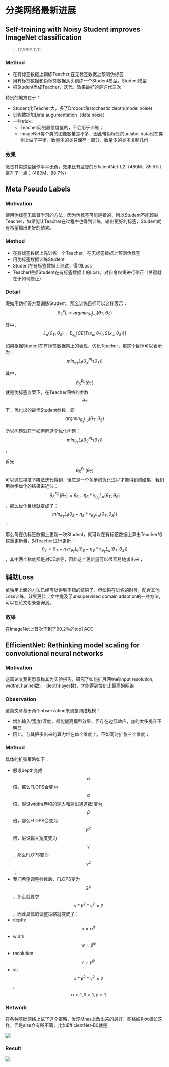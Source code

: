 # 分类网络最新进展
## Self-training with Noisy Student improves ImageNet classification

> CVPR2020

### Method
- 在有标签数据上训练Teacher,在无标签数据上预测伪标签
- 用有标签数据和伪标签数据从头训练一个Student模型，Student模型
- 把Student当成Teacher，迭代，效果最好的是迭代三次

特别的地方在于：
- Student比Teacher大，多了Dropout和stochastic depth(model noise)
- 训练数据加Data augumentation（data noise）
- 一些trick：
  - Teacher网络置信度低的，不会用于训练；
  - ImageNet每个类的图像数量差不多，因此带伪标签的unlabel data也在类别上做了平衡，数量多的类只保存一部分，数量少的类多复制几份

### 效果
感觉其实这些操作平平无奇，效果比有监督的EfficientNet-L2（480M，85.5%）提升了一点：（480M，88.7%）





## Meta Pseudo Labels
### Motivation
使用伪标签无监督学习的方法，因为伪标签可能是错的，所以Student不能超越Teacher，如果能让Teacher在过程中也得到训练，输出更好的标签，Student就有希望输出更好的结果。

### Method
- 在有标签数据上先训练一个Teacher，在无标签数据上预测伪标签
- 用伪标签数据训练Student
- Student在有标签数据上测试，得到Loss
- Teacher根据Student在有标签数据上的Loss，对自身权重进行修正（关键就在于如何修正）

### Detail
假如用伪标签方案训练Student，那么训练目标可以这样表示：
$$\theta_{S}^PL = argmin_{\theta_S} L_u(\theta_T, \theta_S)$$

其中，$$L_u(\theta_T, \theta_S) = E_{x_u}[CE(T(x_u; \theta_T), S(x_u; \theta_S))]$$

如果根据Student在有标签数据集上的表现，优化Teacher，那这个目标可以表示为：$$ min_{\theta_T} L_l (\theta_{S}^{PL}(\theta_T))$$

其中，$$\theta_{S}^{PL}(\theta_T)$$就是伪标签方案下，在Teacher网络的参数$$\theta_T$$下，优化出的最优Student参数，即$$argmin_{\theta_S} L_u(\theta_T, \theta_S)$$

所以问题就在于如何解这个优化问题：$$ min_{\theta_T} L_l (\theta_{S}^{PL}(\theta_T))$$，

首先$$\theta_{S}^{PL}(\theta_T)$$可以通过梯度下降法迭代得到，但它是一个多步的优化过程才能得到的结果，我们用单步优化的结果来近似：$$\theta_{S}^{PL}(\theta_T)=\theta_S - \eta_S * \triangledown_{\theta_S}L_u(\theta_T, \theta_S)$$，那么优化目标就变成了：$$ min_{\theta_T} L_l (\theta_S - \eta_S * \triangledown_{\theta_S}L_u(\theta_T, \theta_S))$$;

那么每在伪标签数据上更新一次Student，就可以在有标签数据上算出Teacher的权重更新量，对Teacher进行更新：$$\theta_T=\theta_T-\eta_T\triangledown_{\theta_T} L_l (\theta_S - \eta_S * \triangledown_{\theta_S}L_u(\theta_T, \theta_S))$$，其中两个梯度都是对CE求导，因此这个更新量可以很容易地求出来；

## 辅助Loss
单独用上面的方法已经可以得到不错的结果了，但如果在训练的时候，配合其他Loss训练，效果更佳；文中提及了unsupervised domain adaption的一些方法，可以在论文附录查询到。


### 效果
在ImageNet上首次干到了90.2%的top1 ACC

## EfficientNet: Rethinking model scaling for convolutional neural networks
### Motivation
这篇论文我更愿意称其为实验报告，研究了如何扩展网络的input resolution, width(channel数)， depth(layer数)，才能得到性价比最高的网络

### Observation
这篇文章基于两个observation来调整网络规模：

- 增加输入/宽度/深度，都能提高模型效果，但存在边际效应，加的太多提升不明显；
- 因此，与其把多出来的算力堆在单个维度上，不如同时扩张三个维度；

### Method
具体的扩张策略如下：
- 假设depth变成$$\alpha$$倍，那么FLOPS会变为$$\alpha$$倍，假设width(卷积的输入和输出通道数)变为$$\beta$$倍，那么FLOPS会变为$$\beta^2$$倍，假设输入宽度变为$$\gamma$$，那么FLOPS变为$$\gamma^2$$；
- 我们希望调整参数后，FLOPS变为$$2^{\phi}$$，那么就要求$$\alpha * \beta^2 * \gamma^2=2$$，因此具体的调整策略就变成了：
- depth: $$d=\alpha^\phi$$
- width: $$w=\beta^\phi$$
- resolution: $$r = \gamma^\phi$$
- st: $$\alpha * \beta^2 * \gamma^2=2$$, $$\alpha>1, \beta>1, \gamma>1$$

### Network
在各种基础网络上试了这个策略，发现Mnas上改出来的最好，网络结构大概长这样，但是size会有所不同，比如EfficientNet-B0就是

![](mnasnet.png)

### Result
![](efficentnet.png)